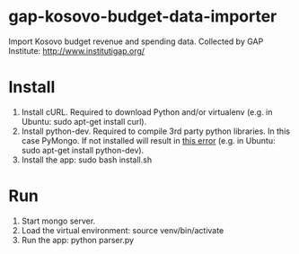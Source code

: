 gap-kosovo-budget-data-importer
===============================

Import Kosovo budget revenue and spending data. Collected by GAP Institute: http://www.institutigap.org/

Install
=======
1. Install cURL. Required to download Python and/or virtualenv (e.g. in Ubuntu: sudo apt-get install curl).
2. Install python-dev. Required to compile 3rd party python libraries. In this case PyMongo. If not installed will result in [this error](http://www.cyberciti.biz/faq/debian-ubuntu-linux-python-h-file-not-found-error-solution/) (e.g. in Ubuntu: sudo apt-get install python-dev).
3. Install the app: sudo bash install.sh

Run
===
1. Start mongo server.
2. Load the virtual environment: source venv/bin/activate
3. Run the app: python parser.py

